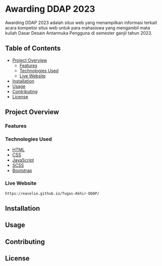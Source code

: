 # Awarding DDAP 2023
Awarding DDAP 2023 adalah situs web yang menampilkan informasi terkait acara kompetisi situs web untuk para mahasiswa yang mengambil mata kuliah Dasar Desain Antarmuka Pengguna di semester ganjil tahun 2023.

## Table of Contents

- [Project Overview](#project-overview)
    - [Features](#features)
    - [Technologies Used](#technologies-used)
    - [Live Website](#live-website)
- [Installation](#installation)
- [Usage](#usage)
- [Contributing](#contributing)
- [License](#license)

## Project Overview

### Features


### Technologies Used
- [HTML](https://developer.mozilla.org/en-US/docs/Web/HTML)
- [CSS](https://developer.mozilla.org/en-US/docs/Web/CSS)
- [JavaScript](https://developer.mozilla.org/en-US/docs/Web/JavaScript)
- [SCSS](https://sass-lang.com/)
- [Bootstrap](https://getbootstrap.com/)

### Live Website
```
https://eavelie.github.io/Tugas-Akhir-DDAP/
```

## Installation


## Usage


## Contributing


## License

